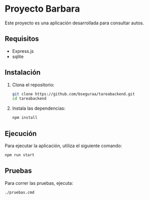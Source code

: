 # Proyecto Barbara

Este proyecto es una aplicación desarrollada para consultar autos.

## Requisitos

- Express.js
- sqlite

## Instalación

1. Clona el repositorio:
	```bash
	git clone https://github.com/bseguraa/tareabackend.git
	cd tareabackend
	```
2. Instala las dependencias:
	```bash
	npm install
	```

## Ejecución

Para ejecutar la aplicación, utiliza el siguiente comando:

```bash
npm run start
```

## Pruebas

Para correr las pruebas, ejecuta:

```bash
./pruebas.cmd
```

